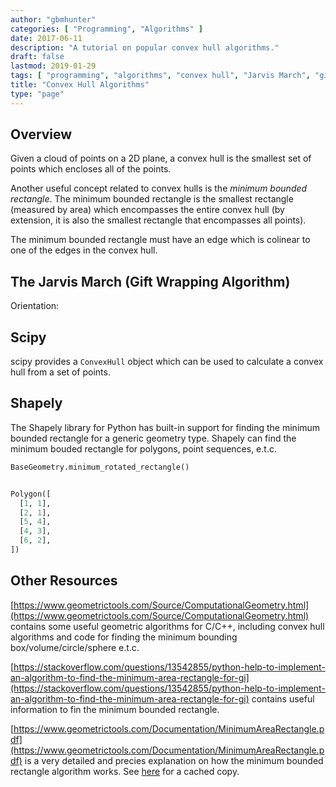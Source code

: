 ```yaml
---
author: "gbmhunter"
categories: [ "Programming", "Algorithms" ]
date: 2017-06-11
description: "A tutorial on popular convex hull algorithms."
draft: false
lastmod: 2019-01-29
tags: [ "programming", "algorithms", "convex hull", "Jarvis March", "gift wrapping algorithm", "scipy", "shapely" ]
title: "Convex Hull Algorithms"
type: "page"
---
```


## Overview

Given a cloud of points on a 2D plane, a convex hull is the smallest set of points which encloses all of the points.

Another useful concept related to convex hulls is the _minimum bounded rectangle_. The minimum bounded rectangle is the smallest rectangle (measured by area) which encompasses the entire convex hull (by extension, it is also the smallest rectangle that encompasses all points).

The minimum bounded rectangle must have an edge which is colinear to one of the edges in the convex hull.

## The Jarvis March (Gift Wrapping Algorithm)

Orientation:


## Scipy

scipy provides a `ConvexHull` object which can be used to calculate a convex hull from a set of points.

## Shapely

The Shapely library for Python has built-in support for finding the minimum bounded rectangle for a generic geometry type. Shapely can find the minimum bouded rectangle for polygons, point sequences, e.t.c.

```py
BaseGeometry.minimum_rotated_rectangle()
```

```py

Polygon([
  [1, 1],
  [2, 1],
  [5, 4],
  [4, 3],
  [6, 2],
])
```

## Other Resources

[https://www.geometrictools.com/Source/ComputationalGeometry.html](https://www.geometrictools.com/Source/ComputationalGeometry.html) contains some useful geometric algorithms for C/C++, including convex hull algorithms and code for finding the minimum bounding box/volume/circle/sphere e.t.c.

[https://stackoverflow.com/questions/13542855/python-help-to-implement-an-algorithm-to-find-the-minimum-area-rectangle-for-gi](https://stackoverflow.com/questions/13542855/python-help-to-implement-an-algorithm-to-find-the-minimum-area-rectangle-for-gi) contains useful information to fin the minimum bounded rectangle.

[https://www.geometrictools.com/Documentation/MinimumAreaRectangle.pdf](https://www.geometrictools.com/Documentation/MinimumAreaRectangle.pdf) is a very detailed and precies explanation on how the minimum bounded rectangle algorithm works. See [here](2015-05-17-DavidEberly-MinimumAreaRectangle.pdf) for a cached copy.